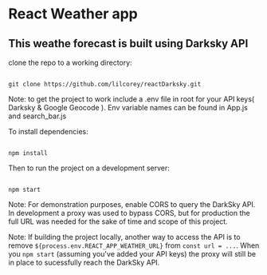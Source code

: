 # React Weather app

## This weathe forecast is built using Darksky API

clone the repo to a working directory:
```node

git clone https://github.com/lilcorey/reactDarksky.git
```

Note: to get the project to work include a .env file in root for your API keys( Darksky & Google Geocode ). Env variable names can be found in App.js and search_bar.js

To install dependencies:
```node

npm install
```

Then to run the project on a development server:
```node

npm start
```

Note: For demonstration purposes, enable CORS to query the DarkSky API. In development a proxy was used to bypass CORS, but for production the full URL was needed for the sake of time and scope of this project. 

Note: If building the project locally, another way to access the API is to remove `${process.env.REACT_APP_WEATHER_URL}` from `const url = ...`. When you `npm start` (assuming you've added your API keys) the proxy will still be in place to sucessfully reach the DarkSky API.
